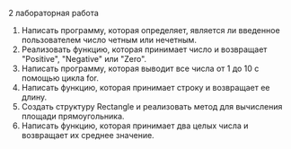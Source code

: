 2 лабораторная работа

1. Написать программу, которая определяет, является ли введенное пользователем число четным или нечетным.
2. Реализовать функцию, которая принимает число и возвращает "Positive", "Negative" или "Zero".
3. Написать программу, которая выводит все числа от 1 до 10 с помощью цикла for.
4. Написать функцию, которая принимает строку и возвращает ее длину.
5. Создать структуру Rectangle и реализовать метод для вычисления площади прямоугольника.
6. Написать функцию, которая принимает два целых числа и возвращает их среднее значение.
